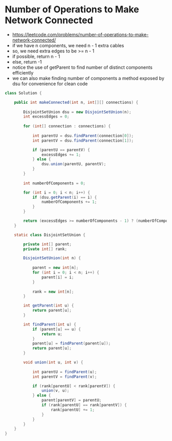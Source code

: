 # Number of Operations to Make Network Connected

- https://leetcode.com/problems/number-of-operations-to-make-network-connected/
- if we have n components, we need n - 1 extra cables
- so, we need extra edges to be >= n - 1
- if possible, return n - 1
- else, return -1
- notice the use of getParent to find number of distinct components efficiently
- we can also make finding number of components a method exposed by dsu for convenience for clean code

```java
class Solution {

    public int makeConnected(int n, int[][] connections) {
        
        DisjointSetUnion dsu = new DisjointSetUnion(n);
        int excessEdges = 0;
        
        for (int[] connection : connections) {
            
            int parentU = dsu.findParent(connection[0]);
            int parentV = dsu.findParent(connection[1]);

            if (parentU == parentV) {
                excessEdges += 1;
            } else {
                dsu.union(parentU, parentV);
            }
        }
        
        int numberOfComponents = 0;

        for (int i = 0; i < n; i++) {
            if (dsu.getParent(i) == i) {
                numberOfComponents += 1;
            }
        }

        return (excessEdges >= numberOfComponents - 1) ? (numberOfComponents - 1) : -1;
    }

    static class DisjointSetUnion {

        private int[] parent;
        private int[] rank;

        DisjointSetUnion(int n) {
            
            parent = new int[n];
            for (int i = 0; i < n; i++) {
                parent[i] = i;
            }
            
            rank = new int[n];
        }

        int getParent(int u) {
            return parent[u];
        }

        int findParent(int u) {
            if (parent[u] == u) {
                return u;
            }
            parent[u] = findParent(parent[u]);
            return parent[u];
        }

        void union(int u, int v) {
            
            int parentU = findParent(u);
            int parentV = findParent(v);

            if (rank[parentU] < rank[parentV]) {
                union(v, u);
            } else {
                parent[parentV] = parentU;
                if (rank[parentU] == rank[parentV]) {
                    rank[parentU] += 1;
                }
            }
        }
    }
}
```
